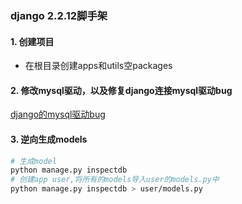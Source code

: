 ### django 2.2.12脚手架
#### 1. 创建项目
- 在根目录创建apps和utils空packages

#### 2. 修改mysql驱动，以及修复django连接mysql驱动bug
[django的mysql驱动bug](http://119.3.32.55:8090/archives/pythondjangobug)

#### 3. 逆向生成models
```bash
# 生成model
python manage.py inspectdb
# 创建app user,将所有的models导入user的models.py中
python manage.py inspectdb > user/models.py
```

